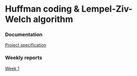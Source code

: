 # Huffman coding & Lempel-Ziv-Welch algorithm
### Documentation
[Project specification](https://github.com/mmatila/Huffman-LZW/blob/main/Documentation/definition.md)
### Weekly reports
[Week 1](https://github.com/mmatila/Huffman-LZW/blob/main/Documentation/weekly_reports/week_1.md)
